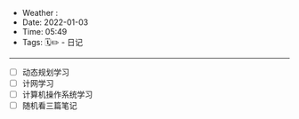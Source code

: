 - Weather : 
- Date: 2022-01-03
- Time:  05:49
- Tags:  🗓✏ - 日记

---


- [ ] 动态规划学习
- [ ] 计网学习
- [ ] 计算机操作系统学习
- [ ] 随机看三篇笔记